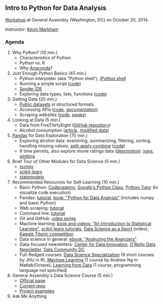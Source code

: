 ## Intro to Python for Data Analysis

[Workshop](https://generalassemb.ly/education/intro-to-python-for-data-analysis/washington-dc/8161) at General Assembly (Washington, DC) on October 20, 2014.

Instructor: [Kevin Markham](http://www.dataschool.io/about/)

### Agenda

1. Why Python? (10 min.)
    * Characteristics of Python
    * Python vs. R
    * Why [Anaconda](http://continuum.io/downloads)?
2. Just Enough Python Basics (45 min.)
    * Python interpreter (aka "Python shell"), [IPython shell](http://ipython.org/ipython-doc/stable/index.html)
    * Running a simple script ([code](01-simple.py))
    * [Spyder IDE](https://code.google.com/p/spyderlib/)
    * Exploring data types, lists, functions ([code](02-basics.py))
3. Getting Data (20 min.)
    * [Public datasets](https://github.com/justmarkham/DAT3/blob/master/public_data.md) in structured formats
    * Accessing APIs ([code](03-api.py), [documentation](http://developer.echonest.com/))
    * Scraping websites ([code](04-web-scraping.py), [pages](http://www.chicagoreader.com/chicago/best-of-chicago-2011-food-drink/BestOf?oid=4106228))
4. Looking at Data (5 min.)
    * Data from FiveThirtyEight ([GitHub repository](https://github.com/fivethirtyeight/data))
    * Alcohol consumption ([article](http://fivethirtyeight.com/datalab/dear-mona-followup-where-do-people-drink-the-most-beer-wine-and-spirits/), [modified data](drinks.csv))
5. [Pandas](http://pandas.pydata.org/pandas-docs/stable/index.html) for Data Exploration (70 min.)
    * Exploring alcohol data: examining, summarizing, filtering, sorting, handling missing values, [split-apply-combine](http://i.imgur.com/yjNkiwL.png) ([code](05-pandas.py))
    * If time permits, also explore movie ratings data ([description](http://files.grouplens.org/datasets/movielens/ml-100k-README.txt)): [joins](http://www.gregreda.com/2013/10/26/working-with-pandas-dataframes/#joining), [plotting](http://nbviewer.ipython.org/github/fonnesbeck/Bios366/blob/master/notebooks/Section2_7-Plotting-with-Pandas.ipynb)
6. Brief Tour of Other Modules for Data Science (5 min.)
    * [numpy](http://www.numpy.org/)
    * [scikit-learn](http://scikit-learn.org/stable/)
    * [statsmodels](http://statsmodels.sourceforge.net/)
7. Recommended Resources for Self-Learning (10 min.)
    * Basic Python: [Codecademy](http://www.codecademy.com/en/tracks/python), [Google's Python Class](https://developers.google.com/edu/python/), [Python Tutor](http://pythontutor.com/) (to visualize code execution)
    * Pandas: [tutorial](http://www.gregreda.com/2013/10/26/intro-to-pandas-data-structures/), [book: "Python for Data Analysis"](http://shop.oreilly.com/product/0636920023784.do) (includes numpy and basic Python)
    * Web scraping: [tutorial](http://www.gregreda.com/2013/03/03/web-scraping-101-with-python/)
    * Command line: [tutorial](http://seankross.com/notes/cli/cli.html)
    * Git and GitHub: [video series](https://www.youtube.com/playlist?list=PL5-da3qGB5IBLMp7LtN8Nc3Efd4hJq0kD)
    * Machine learning: [book and videos: "An Introduction to Statistical Learning"](http://www.dataschool.io/15-hours-of-expert-machine-learning-videos/), [scikit-learn tutorials](http://scikit-learn.org/stable/tutorial/index.html), [Data Science as a Sport](https://www.youtube.com/watch?v=8w4UY66GKcM) (video), [Kaggle Titanic competition](http://www.kaggle.com/c/titanic-gettingStarted)
    * Data science in general: [ebook: "Analyzing the Analyzers"](http://cdn.oreillystatic.com/oreilly/radarreport/0636920029014/Analyzing_the_Analyzers.pdf)
    * Data-focused newsletters: [Center for Data Innovation](http://www.datainnovation.org/), [O'Reilly Data Newsletter](http://www.oreilly.com/data/index.html), [Data Community DC](http://datacommunitydc.org/blog/newsletter/)
    * Full-fledged courses: [Data Science Specialization](https://www.coursera.org/specialization/jhudatascience/1) (9 short courses by JHU in R), [Machine Learning](https://www.coursera.org/course/ml) (1 course by Andrew Ng in Matlab/Octave), [Learning from Data](http://work.caltech.edu/telecourse.html) (1 course, programming language not specified)
8. General Assembly's Data Science Course (5 min.)
    * [Official page](https://generalassemb.ly/education/data-science/washington-dc/)
    * [Current repo](https://github.com/justmarkham/DAT3)
    * [Project examples](https://github.com/justmarkham/DAT-project-examples)
9. Ask Me Anything

